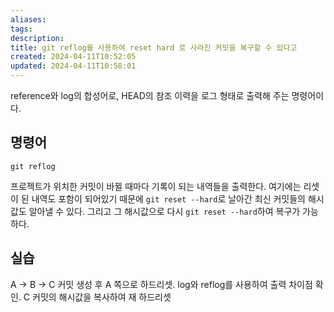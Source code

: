 ```yaml
---
aliases: 
tags: 
description:
title: git reflog를 사용하여 reset hard 로 사라진 커밋을 복구할 수 있다고
created: 2024-04-11T10:52:05
updated: 2024-04-11T10:58:01
---
```

reference와 log의 합성어로, HEAD의 참조 이력을 로그 형태로 출력해 주는 명령어이다.

## 명령어

```
git reflog
```

프로젝트가 위치한 커밋이 바뀔 때마다 기록이 되는 내역들을 출력한다. 여기에는 리셋이 된 내역도 포함이 되어있기 때문에 `git reset --hard`로 날아간 최신 커밋들의 해시값도 알아낼 수 있다. 그리고 그 해시값으로 다시 `git reset --hard`하여 복구가 가능하다.

## 실습

A → B → C 커밋 생성 후 A 쪽으로 하드리셋. log와 reflog를 사용하여 출력 차이점 확인. C 커밋의 해시값을 복사하여 재 하드리셋
